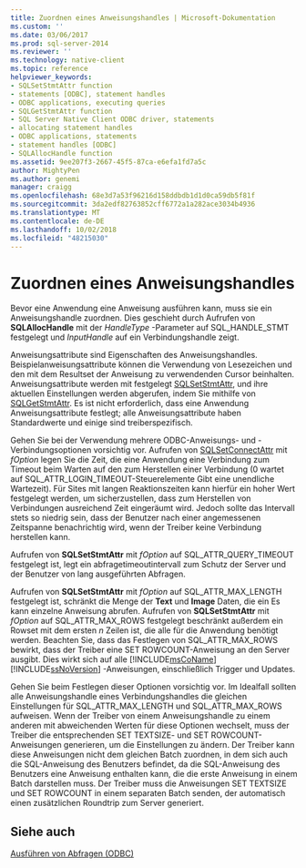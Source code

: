 ```yaml
---
title: Zuordnen eines Anweisungshandles | Microsoft-Dokumentation
ms.custom: ''
ms.date: 03/06/2017
ms.prod: sql-server-2014
ms.reviewer: ''
ms.technology: native-client
ms.topic: reference
helpviewer_keywords:
- SQLSetStmtAttr function
- statements [ODBC], statement handles
- ODBC applications, executing queries
- SQLGetStmtAttr function
- SQL Server Native Client ODBC driver, statements
- allocating statement handles
- ODBC applications, statements
- statement handles [ODBC]
- SQLAllocHandle function
ms.assetid: 9ee207f3-2667-45f5-87ca-e6efa1fd7a5c
author: MightyPen
ms.author: genemi
manager: craigg
ms.openlocfilehash: 68e3d7a53f96216d158ddbdb1d1d0ca59db5f81f
ms.sourcegitcommit: 3da2edf82763852cff6772a1a282ace3034b4936
ms.translationtype: MT
ms.contentlocale: de-DE
ms.lasthandoff: 10/02/2018
ms.locfileid: "48215030"
---
```

# <a name="allocating-a-statement-handle"></a>Zuordnen eines Anweisungshandles
  Bevor eine Anwendung eine Anweisung ausführen kann, muss sie ein Anweisungshandle zuordnen. Dies geschieht durch Aufrufen von **SQLAllocHandle** mit der *HandleType* -Parameter auf SQL_HANDLE_STMT festgelegt und *InputHandle* auf ein Verbindungshandle zeigt.  
  
 Anweisungsattribute sind Eigenschaften des Anweisungshandles. Beispielanweisungsattribute können die Verwendung von Lesezeichen und den mit dem Resultset der Anweisung zu verwendenden Cursor beinhalten. Anweisungsattribute werden mit festgelegt [SQLSetStmtAttr](../native-client-odbc-api/sqlsetstmtattr.md), und ihre aktuellen Einstellungen werden abgerufen, indem Sie mithilfe von [SQLGetStmtAttr](../native-client-odbc-api/sqlgetstmtattr.md). Es ist nicht erforderlich, dass eine Anwendung Anweisungsattribute festlegt; alle Anweisungsattribute haben Standardwerte und einige sind treiberspezifisch.  
  
 Gehen Sie bei der Verwendung mehrere ODBC-Anweisungs- und -Verbindungsoptionen vorsichtig vor. Aufrufen von [SQLSetConnectAttr](../native-client-odbc-api/sqlsetconnectattr.md) mit *fOption* legen Sie die Zeit, die eine Anwendung eine Verbindung zum Timeout beim Warten auf den zum Herstellen einer Verbindung (0 wartet auf SQL_ATTR_LOGIN_TIMEOUT-Steuerelemente Gibt eine unendliche Wartezeit). Für Sites mit langen Reaktionszeiten kann hierfür ein hoher Wert festgelegt werden, um sicherzustellen, dass zum Herstellen von Verbindungen ausreichend Zeit eingeräumt wird. Jedoch sollte das Intervall stets so niedrig sein, dass der Benutzer nach einer angemessenen Zeitspanne benachrichtig wird, wenn der Treiber keine Verbindung herstellen kann.  
  
 Aufrufen von **SQLSetStmtAttr** mit *fOption* auf SQL_ATTR_QUERY_TIMEOUT festgelegt ist, legt ein abfragetimeoutintervall zum Schutz der Server und der Benutzer von lang ausgeführten Abfragen.  
  
 Aufrufen von **SQLSetStmtAttr** mit *fOption* auf SQL_ATTR_MAX_LENGTH festgelegt ist, schränkt die Menge der **Text** und **Image** Daten, die ein Es kann einzelne Anweisung abrufen. Aufrufen von **SQLSetStmtAttr** mit *fOption* auf SQL_ATTR_MAX_ROWS festgelegt beschränkt außerdem ein Rowset mit dem ersten *n* Zeilen ist, die alle für die Anwendung benötigt werden. Beachten Sie, dass das Festlegen von SQL_ATTR_MAX_ROWS bewirkt, dass der Treiber eine SET ROWCOUNT-Anweisung an den Server ausgibt. Dies wirkt sich auf alle [!INCLUDE[msCoName](../../includes/msconame-md.md)] [!INCLUDE[ssNoVersion](../../includes/ssnoversion-md.md)] -Anweisungen, einschließlich Trigger und Updates.  
  
 Gehen Sie beim Festlegen dieser Optionen vorsichtig vor. Im Idealfall sollten alle Anweisungshandle eines Verbindungshandles die gleichen Einstellungen für SQL_ATTR_MAX_LENGTH und SQL_ATTR_MAX_ROWS aufweisen. Wenn der Treiber von einem Anweisungshandle zu einem anderen mit abweichenden Werten für diese Optionen wechselt, muss der Treiber die entsprechenden SET TEXTSIZE- und SET ROWCOUNT-Anweisungen generieren, um die Einstellungen zu ändern. Der Treiber kann diese Anweisungen nicht dem gleichen Batch zuordnen, in dem sich auch die SQL-Anweisung des Benutzers befindet, da die SQL-Anweisung des Benutzers eine Anweisung enthalten kann, die die erste Anweisung in einem Batch darstellen muss. Der Treiber muss die Anweisungen SET TEXTSIZE und SET ROWCOUNT in einem separaten Batch senden, der automatisch einen zusätzlichen Roundtrip zum Server generiert.  
  
## <a name="see-also"></a>Siehe auch  
 [Ausführen von Abfragen &#40;ODBC&#41;](executing-queries-odbc.md)  
  
  
